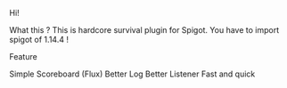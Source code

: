 
Hi!

What this ?
This is hardcore survival plugin for Spigot.
You have to import spigot of 1.14.4 !

Feature

 Simple Scoreboard (Flux)
 Better Log
 Better Listener
 Fast and quick

